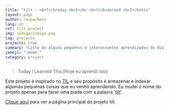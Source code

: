 ```yaml
---
title: "tilt - <b>T</b>oday <b>I</b> <b>l</b>earned <b>T</b>his"
layout: page
author: ravpacheco
lang: pt
ref: tilt-project
img: indigo/indigo.png
tag: projects
projects: true
summary: "Lista de alguns pequenos e interessantes aprendizados do dia a dia."
jemoji: ":memo:"
category: project
---
```


> Today I Learned This (Hoje eu aprendi isto)

Este projeto é inspirado no [TIL](https://github.com/jbranchaud/til) e seu propósito é armazenar e indexar algumas pequenas coisas que eu venho aprendendo.
Eu mudei o nome do projeto apenas para fazer uma piada com a palavra '[tilt](https://pt.wikipedia.org/wiki/Tilt)'.

[Clique aqui](https://github.com/ravpacheco/tilt/) para ver a página principal do projeto tilt.